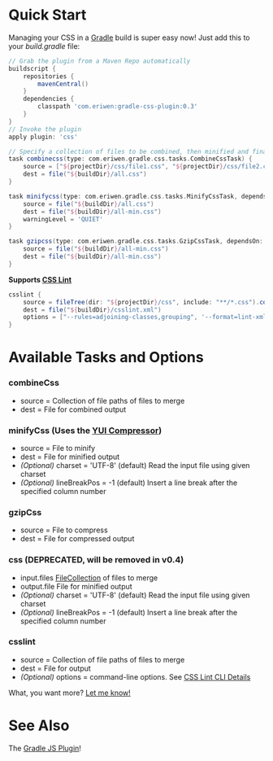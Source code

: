 # Quick Start #
Managing your CSS in a [Gradle](http://gradle.org) build is super easy now! Just add this to your *build.gradle* file:

```groovy
// Grab the plugin from a Maven Repo automatically
buildscript {
    repositories {
        mavenCentral()
    }
    dependencies {
        classpath 'com.eriwen:gradle-css-plugin:0.3'
    }
}
// Invoke the plugin
apply plugin: 'css'

// Specify a collection of files to be combined, then minified and finally GZip compressed.
task combinecss(type: com.eriwen.gradle.css.tasks.CombineCssTask) {
	source = ["${projectDir}/css/file1.css", "${projectDir}/css/file2.css"]
	dest = file("${buildDir}/all.css")
}

task minifycss(type: com.eriwen.gradle.css.tasks.MinifyCssTask, dependsOn: 'combinecss') {
	source = file("${buildDir}/all.css")
	dest = file("${buildDir}/all-min.css")
	warningLevel = 'QUIET'
}

task gzipcss(type: com.eriwen.gradle.css.tasks.GzipCssTask, dependsOn: 'minifycss') {
	source = file("${buildDir}/all-min.css")
	dest = file("${buildDir}/all-min.css")
}
```

**Supports [CSS Lint](http://csslint.net)**
```groovy
csslint {
	source = fileTree(dir: "${projectDir}/css", include: "**/*.css").collect { it.canonicalPath }
	dest = file("${buildDir}/csslint.xml")
	options = ["--rules=adjoining-classes,grouping", '--format=lint-xml']
}
```

# Available Tasks and Options #
### combineCss ###
- source = Collection of file paths of files to merge
- dest = File for combined output

### minifyCss (Uses the [YUI Compressor](http://developer.yahoo.com/yui/compressor/)) ###
- source = File to minify
- dest = File for minified output
- *(Optional)* charset = 'UTF-8' (default) Read the input file using given charset
- *(Optional)* lineBreakPos = -1 (default) Insert a line break after the specified column number

### gzipCss ###
- source = File to compress
- dest = File for compressed output

### css (DEPRECATED, will be removed in v0.4) ###
- input.files [FileCollection](http://gradle.org/current/docs/javadoc/org/gradle/api/file/FileCollection.html) of files to merge
- output.file File for minified output
- *(Optional)* charset = 'UTF-8' (default) Read the input file using given charset
- *(Optional)* lineBreakPos = -1 (default) Insert a line break after the specified column number

### csslint ###
- source = Collection of file paths of files to merge
- dest = File for output
- *(Optional)* options = command-line options. See [CSS Lint CLI Details](https://github.com/stubbornella/csslint/wiki/Command-line-interface)

What, you want more? [Let me know!](https://github.com/eriwen/gradle-css-plugin/issues)

# See Also #
The [Gradle JS Plugin](https://github.com/eriwen/gradle-js-plugin)!
